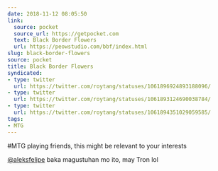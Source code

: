 ```yaml
---
date: 2018-11-12 08:05:50
link:
  source: pocket
  source_url: https://getpocket.com
  text: Black Border Flowers
  url: https://peowstudio.com/bbf/index.html
slug: black-border-flowers
source: pocket
title: Black Border Flowers
syndicated:
- type: twitter
  url: https://twitter.com/roytang/statuses/1061896924893188096/
- type: twitter
  url: https://twitter.com/roytang/statuses/1061893124690038784/
- type: twitter
  url: https://twitter.com/roytang/statuses/1061894351029059585/
tags:
- MTG
---
```


#MTG playing friends, this might be relevant to your interests

[@aleksfelipe](https://twitter.com/aleksfelipe/) baka magustuhan mo ito, may Tron lol